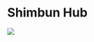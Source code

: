 # Shimbun Hub

![](https://user-images.githubusercontent.com/36184621/107216408-11977a80-6a50-11eb-8d65-d9fac3b4c5f8.png)
